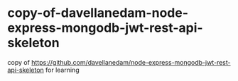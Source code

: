 # copy-of-davellanedam-node-express-mongodb-jwt-rest-api-skeleton

copy of https://github.com/davellanedam/node-express-mongodb-jwt-rest-api-skeleton for learning
